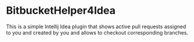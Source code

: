 # BitbucketHelper4Idea
This is a simple Intellij Idea plugin that shows active pull requests assigned to you and created by you and allows to checkout corresponding branches.
